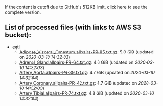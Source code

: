 If the content is cutoff due to GitHub's 512KB limit, click here to see the complete version.

List of processed files (with links to AWS S3 bucket):
----
  * eqtl
    * [Adipose_Visceral_Omentum.allpairs-PR-85.txt.gz](https://cimr-d.s3.amazonaws.com/eqtl/Adipose_Visceral_Omentum.allpairs-PR-85.txt.gz): 5.0 GiB (updated on *2020-03-10 14:32:03*)
    * [Adrenal_Gland.allpairs-PR-64.txt.gz](https://cimr-d.s3.amazonaws.com/eqtl/Adrenal_Gland.allpairs-PR-64.txt.gz): 4.6 GiB (updated on *2020-03-10 14:32:03*)
    * [Artery_Aorta.allpairs-PR-39.txt.gz](https://cimr-d.s3.amazonaws.com/eqtl/Artery_Aorta.allpairs-PR-39.txt.gz): 4.7 GiB (updated on *2020-03-10 14:32:04*)
    * [Artery_Coronary.allpairs-PR-42.txt.gz](https://cimr-d.s3.amazonaws.com/eqtl/Artery_Coronary.allpairs-PR-42.txt.gz): 4.7 GiB (updated on *2020-03-10 14:32:03*)
    * [Artery_Tibial.allpairs-PR-74.txt.gz](https://cimr-d.s3.amazonaws.com/eqtl/Artery_Tibial.allpairs-PR-74.txt.gz): 4.8 GiB (updated on *2020-03-10 14:32:04*)
